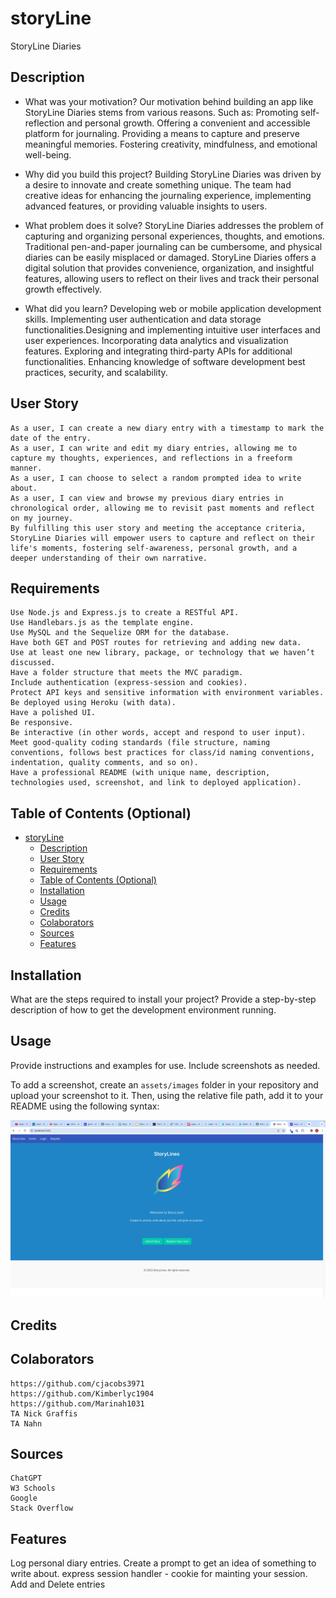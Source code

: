 # storyLine
StoryLine Diaries 

## Description

- What was your motivation? Our motivation behind building an app like StoryLine Diaries stems from various reasons. Such as: Promoting self-reflection and personal growth. Offering a convenient and accessible platform for journaling. Providing a means to capture and preserve meaningful memories. Fostering creativity, mindfulness, and emotional well-being.

- Why did you build this project? Building StoryLine Diaries was driven by a desire to innovate and create something unique. The team had creative ideas for enhancing the journaling experience, implementing advanced features, or providing valuable insights to users.
  
- What problem does it solve? StoryLine Diaries addresses the problem of capturing and organizing personal experiences, thoughts, and emotions. Traditional pen-and-paper journaling can be cumbersome, and physical diaries can be easily misplaced or damaged. StoryLine Diaries offers a digital solution that provides convenience, organization, and insightful features, allowing users to reflect on their lives and track their personal growth effectively.
  
- What did you learn? Developing web or mobile application development skills. Implementing user authentication and data storage functionalities.Designing and implementing intuitive user interfaces and user experiences. Incorporating data analytics and visualization features. Exploring and integrating third-party APIs for additional functionalities. Enhancing knowledge of software development best practices, security, and scalability.
  
## User Story
```
As a user, I can create a new diary entry with a timestamp to mark the date of the entry.
As a user, I can write and edit my diary entries, allowing me to capture my thoughts, experiences, and reflections in a freeform manner.
As a user, I can choose to select a random prompted idea to write about.
As a user, I can view and browse my previous diary entries in chronological order, allowing me to revisit past moments and reflect on my journey.
By fulfilling this user story and meeting the acceptance criteria, StoryLine Diaries will empower users to capture and reflect on their life's moments, fostering self-awareness, personal growth, and a deeper understanding of their own narrative.
```

## Requirements
```
Use Node.js and Express.js to create a RESTful API.
Use Handlebars.js as the template engine.
Use MySQL and the Sequelize ORM for the database.
Have both GET and POST routes for retrieving and adding new data.
Use at least one new library, package, or technology that we haven’t discussed.
Have a folder structure that meets the MVC paradigm.
Include authentication (express-session and cookies).
Protect API keys and sensitive information with environment variables.
Be deployed using Heroku (with data).
Have a polished UI.
Be responsive.
Be interactive (in other words, accept and respond to user input).
Meet good-quality coding standards (file structure, naming conventions, follows best practices for class/id naming conventions, indentation, quality comments, and so on).
Have a professional README (with unique name, description, technologies used, screenshot, and link to deployed application).
```

## Table of Contents (Optional)

- [storyLine](#storyline)
  - [Description](#description)
  - [User Story](#user-story)
  - [Requirements](#requirements)
  - [Table of Contents (Optional)](#table-of-contents-optional)
  - [Installation](#installation)
  - [Usage](#usage)
  - [Credits](#credits)
  - [Colaborators](#colaborators)
  - [Sources](#sources)
  - [Features](#features)

## Installation

What are the steps required to install your project? Provide a step-by-step description of how to get the development environment running.

## Usage

Provide instructions and examples for use. Include screenshots as needed.

To add a screenshot, create an `assets/images` folder in your repository and upload your screenshot to it. Then, using the relative file path, add it to your README using the following syntax:

![alt text](assets/images/screenshot.png)

## Credits

## Colaborators
```
https://github.com/cjacobs3971
https://github.com/Kimberlyc1904
https://github.com/Marinah1031
TA Nick Graffis
TA Nahn

```
## Sources
```
ChatGPT
W3 Schools
Google
Stack Overflow
```

## Features

Log personal diary entries.
Create a prompt to get an idea of something to write about.
express session handler - cookie for mainting your session.
Add and Delete entries

